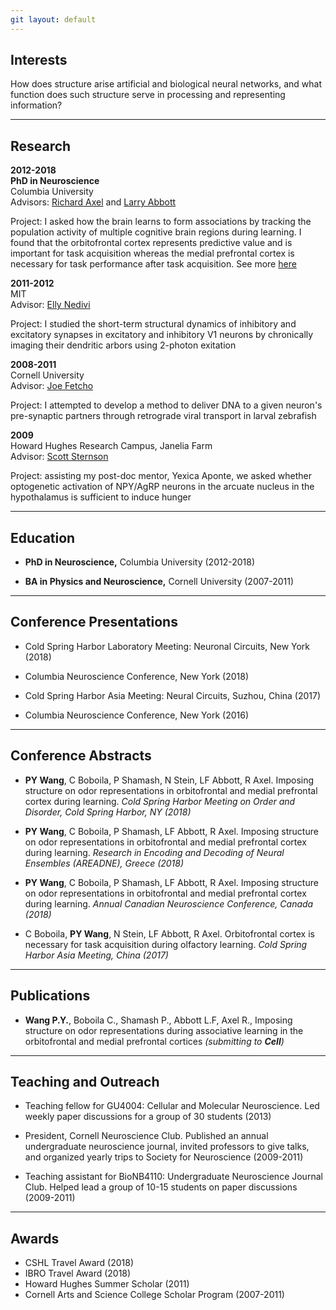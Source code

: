 ```yaml
---
git layout: default
---
```


## Interests

How does structure arise artificial and biological neural networks, and what function does such structure serve in processing and representing information?

___
## Research

__2012-2018__<br/>
__PhD in Neuroscience__<br/>
Columbia University<br/>
Advisors:
[Richard Axel](https://zuckermaninstitute.columbia.edu/richard-axel-md) and
[Larry Abbott](https://zuckermaninstitute.columbia.edu/larry-f-abbott-phd)

Project: I asked how the brain learns to form associations by tracking the population activity of multiple cognitive brain regions during learning. I found that the orbitofrontal cortex represents predictive value and is important for task acquisition whereas the medial prefrontal cortex is necessary for task performance after task acquisition. See more [here](/project.md)

__2011-2012__<br/>
MIT<br/>
Advisor: [Elly Nedivi](https://nedivilab.mit.edu/)

Project: I studied the short-term structural dynamics of inhibitory and excitatory synapses in excitatory and inhibitory V1 neurons by chronically imaging their dendritic arbors using 2-photon exitation

__2008-2011__<br/>
Cornell University<br/>
Advisor: [Joe Fetcho](http://pages.nbb.cornell.edu/neurobio/Fetcho/)

Project: I attempted to develop a method to deliver DNA to a given neuron's pre-synaptic partners through retrograde viral transport in larval zebrafish

__2009__<br/>
Howard Hughes Research Campus, Janelia Farm<br/>
Advisor: [Scott Sternson](https://www.janelia.org/lab/sternson-lab)

Project: assisting my post-doc mentor, Yexica Aponte, we asked whether optogenetic activation of NPY/AgRP neurons in the arcuate nucleus in the hypothalamus is sufficient to induce hunger

___
## Education

* **PhD in Neuroscience,** Columbia University (2012-2018)

* **BA in Physics and Neuroscience,** Cornell University (2007-2011)

___
## Conference Presentations

* Cold Spring Harbor Laboratory Meeting: Neuronal Circuits, New York (2018)

* Columbia Neuroscience Conference, New York (2018)

* Cold Spring Harbor Asia Meeting: Neural Circuits, Suzhou, China (2017)

* Columbia Neuroscience Conference, New York (2016)

___
## Conference Abstracts

* **PY Wang**, C Boboila, P Shamash, N Stein, LF Abbott, R Axel. Imposing structure on odor representations in orbitofrontal and medial prefrontal cortex during learning. *Cold Spring Harbor Meeting on Order and Disorder, Cold Spring Harbor, NY (2018)*

* **PY Wang**, C Boboila, P Shamash, LF Abbott, R Axel. Imposing structure on odor representations in orbitofrontal and medial prefrontal cortex during learning. *Research in Encoding and Decoding of Neural Ensembles (AREADNE), Greece (2018)*

* **PY Wang**, C Boboila, P Shamash, LF Abbott, R Axel. Imposing structure on odor representations in orbitofrontal and medial prefrontal cortex during learning. *Annual Canadian Neuroscience Conference, Canada (2018)*

* C Boboila, **PY Wang**, N Stein, LF Abbott, R Axel. Orbitofrontal cortex is necessary for task acquisition during olfactory learning. *Cold Spring Harbor Asia Meeting, China (2017)*

___
## Publications

* **Wang P.Y.**, Boboila C., Shamash P., Abbott L.F, Axel R., Imposing structure on odor representations during associative learning in the orbitofrontal and medial prefrontal cortices *(submitting to __Cell__)*

___
## Teaching and Outreach

* Teaching fellow for GU4004: Cellular and Molecular Neuroscience. Led weekly paper discussions for a group of 30 students (2013)

* President, Cornell Neuroscience Club. Published an annual undergraduate neuroscience journal, invited professors to give talks, and organized yearly trips to Society for Neuroscience (2009-2011)

* Teaching assistant for BioNB4110: Undergraduate Neuroscience Journal Club. Helped lead a group of 10-15 students on paper discussions (2009-2011)

___
## Awards

* CSHL Travel Award (2018) <br/>
* IBRO Travel Award (2018) <br/>
* Howard Hughes Summer Scholar (2011) <br/>
* Cornell Arts and Science College Scholar Program (2007-2011)
